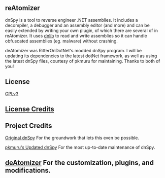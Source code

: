 ## reAtomizer

dnSpy is a tool to reverse engineer .NET assemblies. It includes a decompiler, a debugger and an assembly editor (and more) and can be easily extended by writing your own plugin, of which there are several of in reAtomizer. It uses [dnlib](https://github.com/0xd4d/dnlib) to read and write assemblies so it can handle obfuscated assemblies (eg. malware) without crashing.

deAtomizer was RitterOnDotNet's modded dnSpy program. I will be updating its dependencies to the latest dotNet framework, as well as using the latest dnSpy files, courtesy of pkmuru for maintaining. Thanks to both of you!

License
-------
[GPLv3](https://github.com/0xd4d/dnSpy/blob/master/Licenses/GPLv3.txt)

[License Credits](https://github.com/0xd4d/dnSpy/blob/master/Licenses)
--------------------------------------------------------------

Project Credits
---
[Original dnSpy](https://github.com/dnSpy/dnSpy/)
For the groundwork that lets this even be possible.

[pkmuru's Updated dnSpy](https://github.com/pkmuru/dnSpy)
For the most up-to-date maintenance of dnSpy.

[deAtomizer](https://github.com/ritterondotnet/deAtomizer)
For the customization, plugins, and modifications.
----------------------------------------------
